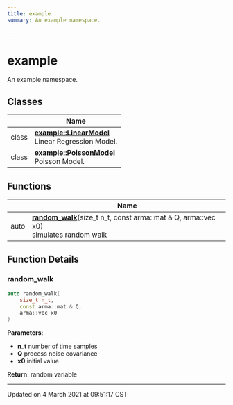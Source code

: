 ```yaml
---
title: example
summary: An example namespace. 

---
```


# example

An example namespace. <br>

## Classes

|                | Name           |
| -------------- | -------------- |
| class | **[example::LinearModel](/eg-cpp-library/docs/api/classes/classexample_1_1_linear_model/)** <br>Linear Regression Model.  |
| class | **[example::PoissonModel](/eg-cpp-library/docs/api/classes/classexample_1_1_poisson_model/)** <br>Poisson Model.  |

## Functions

|                | Name           |
| -------------- | -------------- |
| auto | **[random_walk](/eg-cpp-library/docs/api/namespaces/namespaceexample/#function-random_walk)**(size_t n_t, const arma::mat & Q, arma::vec x0)<br>simulates random walk  |


## Function Details

### random_walk

```cpp
auto random_walk(
    size_t n_t,
    const arma::mat & Q,
    arma::vec x0
)
```



**Parameters**:

  * **n_t** number of time samples 
  * **Q** process noise covariance 
  * **x0** initial value


**Return**: random variable 






-------------------------------

Updated on  4 March 2021 at 09:51:17 CST
